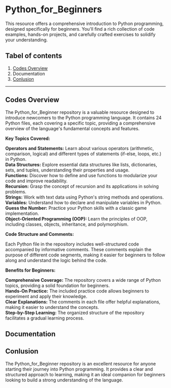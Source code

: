 # Python_for_Beginners
 This resource offers a comprehensive introduction to Python programming, designed specifically for beginners. You'll find a rich collection of code examples, hands-on projects, and carefully crafted exercises to solidify your understanding. 
<br>

## Tabel of contents 
1. [Codes Overview](#codes-overview) <br>
2. Documentation <br>
3. [Conlusion](#Conlusion) <br>

--------

## Codes Overview
The Python_for_Beginner repository is a valuable resource designed to introduce newcomers to the Python programming language. It contains 24 Python files, each covering a specific topic, providing a comprehensive overview of the language's fundamental concepts and features.

**Key Topics Covered:**

**Operators and Statements:** Learn about various operators (arithmetic, comparison, logical) and different types of statements (if-else, loops, etc.) in Python. <br>
**Data Structures:** Explore essential data structures like lists, dictionaries, sets, and tuples, understanding their properties and usage. <br>
**Functions:** Discover how to define and use functions to modularize your code and improve readability. <br>
**Recursion:** Grasp the concept of recursion and its applications in solving problems. <br>
**Strings:** Work with text data using Python's string methods and operations. <br>
**Variables:** Understand how to declare and manipulate variables in Python. <br>
**Guess the Number:** Practice your Python skills with a classic game implementation. <br>
**Object-Oriented Programming (OOP):** Learn the principles of OOP, including classes, objects, inheritance, and polymorphism. <br>

**Code Structure and Comments:**

Each Python file in the repository includes well-structured code accompanied by informative comments. These comments explain the purpose of different code segments, making it easier for beginners to follow along and understand the logic behind the code.

**Benefits for Beginners:**

**Comprehensive Coverage:** The repository covers a wide range of Python topics, providing a solid foundation for beginners. <br>
**Hands-On Practice:** The included practice code allows beginners to experiment and apply their knowledge. <br>
**Clear Explanations:** The comments in each file offer helpful explanations, making it easier to understand the concepts. <br>
**Step-by-Step Learning:** The organized structure of the repository facilitates a gradual learning process. <br>

## Documentation 


## Conlusion 
The Python_for_Beginner repository is an excellent resource for anyone starting their journey into Python programming. It provides a clear and structured approach to learning, making it an ideal companion for beginners looking to build a strong understanding of the language.
